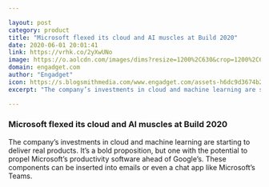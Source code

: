 ```yaml
---

layout: post
category: product
title: "Microsoft flexed its cloud and AI muscles at Build 2020"
date: 2020-06-01 20:01:41
link: https://vrhk.co/2yXwUNo
image: https://o.aolcdn.com/images/dims?resize=1200%2C630&crop=1200%2C630%2C0%2C0&quality=95&image_uri=https%3A%2F%2Fs.yimg.com%2Fos%2Fcreatr-uploaded-images%2F2020-05%2F8e3ebec0-9ba4-11ea-87d4-3fabe0b95513&client=amp-blogside-v2&signature=ce64707e873ebc1255949b44604405a6a23b723b
domain: engadget.com
author: "Engadget"
icon: https://s.blogsmithmedia.com/www.engadget.com/assets-h6dc9d3674b2a9fc2b74bc613ee8799fd/images/apple-touch-icon-57x57.png?h=b07835531d7826b72615c77771a72171
excerpt: "The company’s investments in cloud and machine learning are starting to deliver real products. It’s a bold proposition, but one with the potential to propel Microsoft’s productivity software ahead of Google’s. These components can be inserted into emails or even a chat app like Microsoft’s Teams."

---
```


### Microsoft flexed its cloud and AI muscles at Build 2020

The company’s investments in cloud and machine learning are starting to deliver real products. It’s a bold proposition, but one with the potential to propel Microsoft’s productivity software ahead of Google’s. These components can be inserted into emails or even a chat app like Microsoft’s Teams.